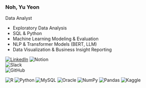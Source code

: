 ### Noh, Yu Yeon

Data Analyst

- Exploratory Data Analysis
- SQL & Python
- Machine Learning Modeling & Evaluation  
- NLP & Transformer Models (BERT, LLM)  
- Data Visualization & Business Insight Reporting  

[![LinkedIn](https://img.shields.io/badge/LinkedIn-0A66C2?style=flat-square&logo=linkedin&logoColor=white)](https://www.linkedin.com/in/yuyeonnoh/)
![Notion](https://img.shields.io/badge/Notion-000000?style=flat-square&logo=notion&logoColor=white)  
![Slack](https://img.shields.io/badge/Slack-4A154B?style=flat-square&logo=slack&logoColor=white)  
![GitHub](https://img.shields.io/badge/GitHub-181717?style=flat-square&logo=github&logoColor=white)  

![R](https://img.shields.io/badge/R-276DC3?style=flat-square&logo=r&logoColor=white) ![Python](https://img.shields.io/badge/Python-3776AB?style=flat-square&logo=python&logoColor=white) ![MySQL](https://img.shields.io/badge/MySQL-4479A1?style=flat-square&logo=mysql&logoColor=white) ![Oracle](https://img.shields.io/badge/Oracle-F80000?style=flat-square&logo=oracle&logoColor=white) ![NumPy](https://img.shields.io/badge/NumPy-013243?style=flat-square&logo=numpy&logoColor=white) ![Pandas](https://img.shields.io/badge/Pandas-150458?style=flat-square&logo=pandas&logoColor=white) ![Kaggle](https://img.shields.io/badge/Kaggle-20BEFF?style=flat-square&logo=kaggle&logoColor=white)




